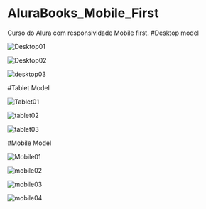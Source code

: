# AluraBooks_Mobile_First
Curso do Alura com responsividade Mobile first.
 #Desktop model 
 
![Desktop01](https://user-images.githubusercontent.com/80908772/189358532-1e1aa210-51ea-4085-bd54-d9cebaf621fd.png)

![Desktop02](https://user-images.githubusercontent.com/80908772/189358528-5728d154-8118-41cf-b4b7-540a09e4fd2f.png)

![desktop03](https://user-images.githubusercontent.com/80908772/189358523-fe02a5f7-6f9a-479d-9764-ca51cda8866f.png)

#Tablet Model

![Tablet01](https://user-images.githubusercontent.com/80908772/189358604-bac1e9f7-78fd-4dbe-b157-55d08652b2a6.png)

![tablet02](https://user-images.githubusercontent.com/80908772/189358606-113a9fbb-50e5-4133-bbd6-30895aa6c2fd.png)

![tablet03](https://user-images.githubusercontent.com/80908772/189358600-81a4c8e3-2816-4354-a3fd-fcc674f48ebe.png)

#Mobile Model

![Mobile01](https://user-images.githubusercontent.com/80908772/189358579-e4277513-1a08-4afb-aed6-d09ca74230eb.png)

![mobile02](https://user-images.githubusercontent.com/80908772/189358584-2285acb8-4bcf-4833-837d-b0f5ff9e8822.png)

![mobile03](https://user-images.githubusercontent.com/80908772/189358588-d3331116-8cb9-400b-aec0-897f8ef83a12.png)

![mobile04](https://user-images.githubusercontent.com/80908772/189358574-c13c89a0-e3be-4dab-af53-7e93d4e68464.png)
